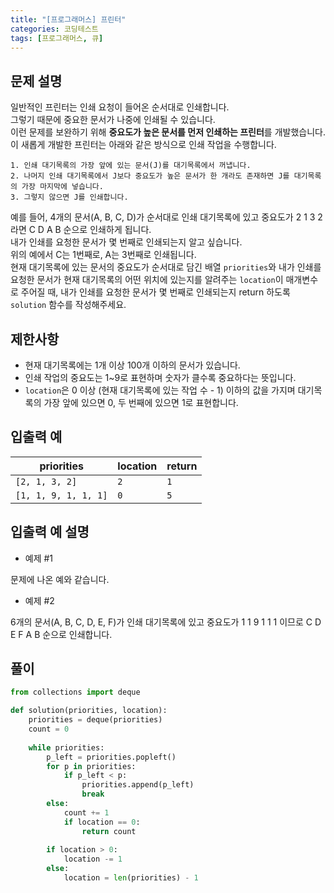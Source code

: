 ```yaml
---
title: "[프로그래머스] 프린터"
categories: 코딩테스트
tags: [프로그래머스, 큐]
---
```


## 문제 설명

일반적인 프린터는 인쇄 요청이 들어온 순서대로 인쇄합니다.  
그렇기 때문에 중요한 문서가 나중에 인쇄될 수 있습니다.  
이런 문제를 보완하기 위해 **중요도가 높은 문서를 먼저 인쇄하는 프린터**를 개발했습니다.  
이 새롭게 개발한 프린터는 아래와 같은 방식으로 인쇄 작업을 수행합니다.

```
1. 인쇄 대기목록의 가장 앞에 있는 문서(J)를 대기목록에서 꺼냅니다.
2. 나머지 인쇄 대기목록에서 J보다 중요도가 높은 문서가 한 개라도 존재하면 J를 대기목록의 가장 마지막에 넣습니다.
3. 그렇지 않으면 J를 인쇄합니다.
```

예를 들어, 4개의 문서(A, B, C, D)가 순서대로 인쇄 대기목록에 있고 중요도가 2 1 3 2 라면 C D A B 순으로 인쇄하게 됩니다.  
내가 인쇄를 요청한 문서가 몇 번째로 인쇄되는지 알고 싶습니다.   
위의 예에서 C는 1번째로, A는 3번째로 인쇄됩니다.  
현재 대기목록에 있는 문서의 중요도가 순서대로 담긴 배열 `priorities`와 내가 인쇄를 요청한 문서가 현재 대기목록의 어떤 위치에 있는지를 알려주는 `location`이 매개변수로 주어질 때, 내가 인쇄를 요청한 문서가 몇 번째로 인쇄되는지 return 하도록 `solution` 함수를 작성해주세요.

## 제한사항

- 현재 대기목록에는 1개 이상 100개 이하의 문서가 있습니다.
- 인쇄 작업의 중요도는 1~9로 표현하며 숫자가 클수록 중요하다는 뜻입니다.
- `location`은 0 이상 (현재 대기목록에 있는 작업 수 - 1) 이하의 값을 가지며 대기목록의 가장 앞에 있으면 0, 두 번째에 있으면 1로 표현합니다.

## 입출력 예

|priorities|location|return|
|----------|--------|------|
|`[2, 1, 3, 2]`|`2`|`1`|
|`[1, 1, 9, 1, 1, 1]`|`0`|`5`|

## 입출력 예 설명

- 예제 #1

문제에 나온 예와 같습니다.

- 예제 #2

6개의 문서(A, B, C, D, E, F)가 인쇄 대기목록에 있고 중요도가 1 1 9 1 1 1 이므로 C D E F A B 순으로 인쇄합니다.

## 풀이

```python
from collections import deque

def solution(priorities, location):
    priorities = deque(priorities)
    count = 0
    
    while priorities:
        p_left = priorities.popleft()
        for p in priorities:
            if p_left < p:
                priorities.append(p_left)
                break
        else:
            count += 1
            if location == 0:
                return count
            
        if location > 0:
            location -= 1
        else:
            location = len(priorities) - 1
```